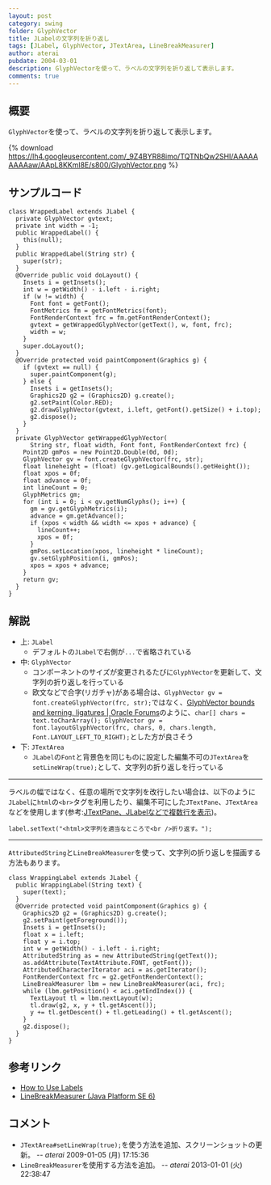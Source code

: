 ```yaml
---
layout: post
category: swing
folder: GlyphVector
title: JLabelの文字列を折り返し
tags: [JLabel, GlyphVector, JTextArea, LineBreakMeasurer]
author: aterai
pubdate: 2004-03-01
description: GlyphVectorを使って、ラベルの文字列を折り返して表示します。
comments: true
---
```

## 概要
`GlyphVector`を使って、ラベルの文字列を折り返して表示します。

{% download https://lh4.googleusercontent.com/_9Z4BYR88imo/TQTNbQw2SHI/AAAAAAAAAaw/AApL8KKml8E/s800/GlyphVector.png %}

## サンプルコード
<pre class="prettyprint"><code>class WrappedLabel extends JLabel {
  private GlyphVector gvtext;
  private int width = -1;
  public WrappedLabel() {
    this(null);
  }
  public WrappedLabel(String str) {
    super(str);
  }
  @Override public void doLayout() {
    Insets i = getInsets();
    int w = getWidth() - i.left - i.right;
    if (w != width) {
      Font font = getFont();
      FontMetrics fm = getFontMetrics(font);
      FontRenderContext frc = fm.getFontRenderContext();
      gvtext = getWrappedGlyphVector(getText(), w, font, frc);
      width = w;
    }
    super.doLayout();
  }
  @Override protected void paintComponent(Graphics g) {
    if (gvtext == null) {
      super.paintComponent(g);
    } else {
      Insets i = getInsets();
      Graphics2D g2 = (Graphics2D) g.create();
      g2.setPaint(Color.RED);
      g2.drawGlyphVector(gvtext, i.left, getFont().getSize() + i.top);
      g2.dispose();
    }
  }
  private GlyphVector getWrappedGlyphVector(
      String str, float width, Font font, FontRenderContext frc) {
    Point2D gmPos = new Point2D.Double(0d, 0d);
    GlyphVector gv = font.createGlyphVector(frc, str);
    float lineheight = (float) (gv.getLogicalBounds().getHeight());
    float xpos = 0f;
    float advance = 0f;
    int lineCount = 0;
    GlyphMetrics gm;
    for (int i = 0; i &lt; gv.getNumGlyphs(); i++) {
      gm = gv.getGlyphMetrics(i);
      advance = gm.getAdvance();
      if (xpos &lt; width &amp;&amp; width &lt;= xpos + advance) {
        lineCount++;
        xpos = 0f;
      }
      gmPos.setLocation(xpos, lineheight * lineCount);
      gv.setGlyphPosition(i, gmPos);
      xpos = xpos + advance;
    }
    return gv;
  }
}
</code></pre>

## 解説
- 上: `JLabel`
    - デフォルトの`JLabel`で右側が`...`で省略されている
- 中: `GlyphVector`
    - コンポーネントのサイズが変更されるたびに`GlyphVector`を更新して、文字列の折り返しを行っている
    - 欧文などで合字(リガチャ)がある場合は、`GlyphVector gv = font.createGlyphVector(frc, str);`ではなく、[GlyphVector bounds and kerning, ligatures | Oracle Forums](https://community.oracle.com/thread/1289266)のように、`char[] chars = text.toCharArray(); GlyphVector gv = font.layoutGlyphVector(frc, chars, 0, chars.length, Font.LAYOUT_LEFT_TO_RIGHT);`とした方が良さそう
- 下: `JTextArea`
    - `JLabel`の`Font`と背景色を同じものに設定した編集不可の`JTextArea`を`setLineWrap(true);`として、文字列の折り返しを行っている

<!-- dummy comment line for breaking list -->

- - - -
ラベルの幅ではなく、任意の場所で文字列を改行したい場合は、以下のように`JLabel`に`html`の`<br>`タグを利用したり、編集不可にした`JTextPane`、`JTextArea`などを使用します(参考:[JTextPane、JLabelなどで複数行を表示](http://ateraimemo.com/Swing/MultiLineLabel.html))。

<pre class="prettyprint"><code>label.setText("&lt;html&gt;文字列を適当なところで&lt;br /&gt;折り返す。");
</code></pre>

- - - -
`AttributedString`と`LineBreakMeasurer`を使って、文字列の折り返しを描画する方法もあります。

<pre class="prettyprint"><code>class WrappingLabel extends JLabel {
  public WrappingLabel(String text) {
    super(text);
  }
  @Override protected void paintComponent(Graphics g) {
    Graphics2D g2 = (Graphics2D) g.create();
    g2.setPaint(getForeground());
    Insets i = getInsets();
    float x = i.left;
    float y = i.top;
    int w = getWidth() - i.left - i.right;
    AttributedString as = new AttributedString(getText());
    as.addAttribute(TextAttribute.FONT, getFont());
    AttributedCharacterIterator aci = as.getIterator();
    FontRenderContext frc = g2.getFontRenderContext();
    LineBreakMeasurer lbm = new LineBreakMeasurer(aci, frc);
    while (lbm.getPosition() &lt; aci.getEndIndex()) {
      TextLayout tl = lbm.nextLayout(w);
      tl.draw(g2, x, y + tl.getAscent());
      y += tl.getDescent() + tl.getLeading() + tl.getAscent();
    }
    g2.dispose();
  }
}
</code></pre>

## 参考リンク
- [How to Use Labels](http://docs.oracle.com/javase/tutorial/uiswing/components/label.html)
- [LineBreakMeasurer (Java Platform SE 6)](http://docs.oracle.com/javase/jp/6/api/java/awt/font/LineBreakMeasurer.html)

<!-- dummy comment line for breaking list -->

## コメント
- `JTextArea#setLineWrap(true);`を使う方法を追加、スクリーンショットの更新。 -- *aterai* 2009-01-05 (月) 17:15:36
- `LineBreakMeasurer`を使用する方法を追加。 -- *aterai* 2013-01-01 (火) 22:38:47

<!-- dummy comment line for breaking list -->
